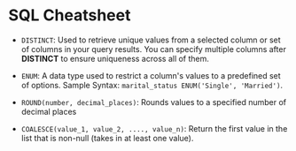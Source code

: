 # SQL Cheatsheet

- `DISTINCT`: Used to retrieve unique values from a selected column or set of columns in your query results. You can specify multiple columns after **DISTINCT** to ensure uniqueness across all of them.

- `ENUM`: A data type used to restrict a column's values to a predefined set of options. Sample Syntax: `marital_status ENUM('Single', 'Married')`.

- `ROUND(number, decimal_places)`: Rounds values to a specified number of decimal places

- `COALESCE(value_1, value_2, ...., value_n)`: Return the first value in the list that is non-null (takes in at least one value). 
